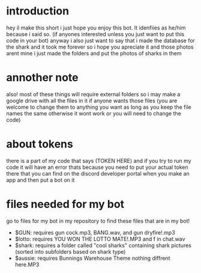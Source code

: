 # introduction
hey il make this short i just hope you enjoy this bot. It idenfiies as he/him because i said so. (if anyones interested unless you just want to put this code in your bot)
anyway i also just want to say that i made the database for the shark and it took me forever so i hope you apreciate it and those photos arent mine i just made the folders and put the photos of sharks in them

# annother note
also! most of these things will require external folders so i may make a google drive with all the files in it if anyone wants those files (you are welcome to change them to anything you want as long as you keep the file names the same otherwise it wont work or you will need to change the code)

# about tokens
there is a part of my code that says (TOKEN HERE) and if you try to run my code it will have an error thats because you need to put your actual token there that you can find on the discord developer portal when you make an app and then put a bot on it 

# files needed for my bot
go to files for my bot in my repository to find these files that are in my bot!
* $GUN: requires gun cock.mp3, BANG.wav, and gun dryfire!.mp3
* $lotto: requires YOU WON THE LOTTO MATE!.MP3 and f in chat.wav
* $shark: requires a folder called "cool sharks" containing shark pictures (sorted into subfolders based on shark type)
* $aussie: requires Bunnings Warehouse Theme nothing diffrent here.MP3
